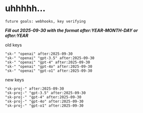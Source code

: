 # uhhhhh...

`future goals: webhooks, key verifying`



***Fill out 2025-09-30 with the format after:YEAR-MONTH-DAY or after:YEAR***

old keys
```
"sk-" "openai" after:2025-09-30
"sk-" "openai" "gpt-3.5" after:2025-09-30
"sk-" "openai" "gpt-4" after:2025-09-30
"sk-" "openai" "gpt-4o" after:2025-09-30
"sk-" "openai" "gpt-o1" after:2025-09-30
```

new keys
```
"sk-proj-" after:2025-09-30
"sk-proj-" "gpt-3.5" after:2025-09-30
"sk-proj-" "gpt-4" after:2025-09-30
"sk-proj-" "gpt-4o" after:2025-09-30
"sk-proj-" "gpt-o1" after:2025-09-30
```
